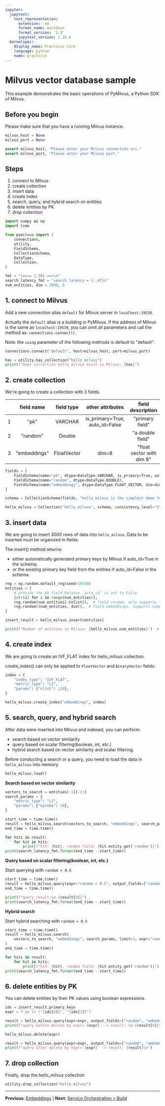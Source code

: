 ```yaml
---
jupyter:
  jupytext:
    text_representation:
      extension: .md
      format_name: markdown
      format_version: '1.3'
      jupytext_version: 1.16.6
  kernelspec:
    display_name: Practicus Core
    language: python
    name: practicus
---
```


<!-- #region -->
# Milvus vector database sample

This example demonstrates the basic operations of PyMilvus, a Python SDK of Milvus.


## Before you begin

Please make sure that you have a running Milvus instance.


<!-- #endregion -->

```python
milvus_host = None
milvus_port = None
```

```python
assert milvus_host, "Please enter your Milvus connection uri."
assert milvus_port, "Please enter your Milvus port."
```

## Steps 

1. connect to Milvus
2. create collection
3. insert data
4. create index
5. search, query, and hybrid search on entities
6. delete entities by PK
7. drop collection

```python
import numpy as np
import time

from pymilvus import (
    connections,
    utility,
    FieldSchema,
    CollectionSchema,
    DataType,
    Collection,
)

fmt = "\n=== {:30} ===\n"
search_latency_fmt = "search latency = {:.4f}s"
num_entities, dim = 3000, 8
```

## 1. connect to Milvus

Add a new connection alias `default` for Milvus server in `localhost:19530`. 

Actually the `default` alias is a building in PyMilvus. If the address of Milvus is the same as `localhost:19530`, you can omit all parameters and call the method as: `connections.connect()`.

Note: the `using` parameter of the following methods is default to "default".

```python
connections.connect("default", host=milvus_host, port=milvus_port)

has = utility.has_collection("hello_milvus")
print(f"Does collection hello_milvus exist in Milvus: {has}")
```

## 2. create collection
We're going to create a collection with 3 fields.

|   |field name  |field type |other attributes              |  field description      |
|---|:----------:|:---------:|:----------------------------:|:-----------------------:|
|1  |    "pk"    |   VARCHAR |is_primary=True, auto_id=False|      "primary field"    |
|2  |  "random"  |   Double  |                              |      "a double field"   |
|3  |"embeddings"|FloatVector|     dim=8                    |"float vector with dim 8"|

```python
fields = [
    FieldSchema(name="pk", dtype=DataType.VARCHAR, is_primary=True, auto_id=False, max_length=100),
    FieldSchema(name="random", dtype=DataType.DOUBLE),
    FieldSchema(name="embeddings", dtype=DataType.FLOAT_VECTOR, dim=dim),
]

schema = CollectionSchema(fields, "hello_milvus is the simplest demo to introduce the APIs")

hello_milvus = Collection("hello_milvus", schema, consistency_level="Strong")
```

## 3. insert data

We are going to insert 3000 rows of data into `hello_milvus`. Data to be inserted must be organized in fields.

The insert() method returns:
- either automatically generated primary keys by Milvus if auto_id=True in the schema;
- or the existing primary key field from the entities if auto_id=False in the schema.

```python
rng = np.random.default_rng(seed=19530)
entities = [
    # provide the pk field because `auto_id` is set to False
    [str(i) for i in range(num_entities)],
    rng.random(num_entities).tolist(),  # field random, only supports list
    rng.random((num_entities, dim)),  # field embeddings, supports numpy.ndarray and list
]

insert_result = hello_milvus.insert(entities)

print(f"Number of entities in Milvus: {hello_milvus.num_entities}")  # check the num_entites
```

## 4. create index
We are going to create an IVF_FLAT index for hello_milvus collection.

create_index() can only be applied to `FloatVector` and `BinaryVector` fields.

```python
index = {
    "index_type": "IVF_FLAT",
    "metric_type": "L2",
    "params": {"nlist": 128},
}

hello_milvus.create_index("embeddings", index)
```

## 5. search, query, and hybrid search
After data were inserted into Milvus and indexed, you can perform:
- search based on vector similarity
- query based on scalar filtering(boolean, int, etc.)
- hybrid search based on vector similarity and scalar filtering.

Before conducting a search or a query, you need to load the data in `hello_milvus` into memory.

```python
hello_milvus.load()
```

**Search based on vector similarity**

```python
vectors_to_search = entities[-1][-2:]
search_params = {
    "metric_type": "L2",
    "params": {"nprobe": 10},
}

start_time = time.time()
result = hello_milvus.search(vectors_to_search, "embeddings", search_params, limit=3, output_fields=["random"])
end_time = time.time()

for hits in result:
    for hit in hits:
        print(f"hit: {hit}, random field: {hit.entity.get('random')}")
print(search_latency_fmt.format(end_time - start_time))
```

**Query based on scalar filtering(boolean, int, etc.)**

Start querying with `random > 0.5`

```python
start_time = time.time()
result = hello_milvus.query(expr="random > 0.5", output_fields=["random", "embeddings"])
end_time = time.time()

print(f"query result:\n-{result[0]}")
print(search_latency_fmt.format(end_time - start_time))
```

**Hybrid search**

Start hybrid searching with `random > 0.5`

```python
start_time = time.time()
result = hello_milvus.search(
    vectors_to_search, "embeddings", search_params, limit=3, expr="random > 0.5", output_fields=["random"]
)
end_time = time.time()

for hits in result:
    for hit in hits:
        print(f"hit: {hit}, random field: {hit.entity.get('random')}")
print(search_latency_fmt.format(end_time - start_time))
```

## 6. delete entities by PK
You can delete entities by their PK values using boolean expressions.


```python
ids = insert_result.primary_keys
expr = f'pk in ["{ids[0]}", "{ids[1]}"]'

result = hello_milvus.query(expr=expr, output_fields=["random", "embeddings"])
print(f"query before delete by expr=`{expr}` -> result: \n-{result[0]}\n-{result[1]}\n")

hello_milvus.delete(expr)

result = hello_milvus.query(expr=expr, output_fields=["random", "embeddings"])
print(f"query after delete by expr=`{expr}` -> result: {result}\n")
```

## 7. drop collection
Finally, drop the hello_milvus collection

```python
utility.drop_collection("hello_milvus")
```


---

**Previous**: [Embeddings](../langchain/embeddings.md) | **Next**: [Service Orchestration > Build](../service-orchestration/build.md)
